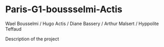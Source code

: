 # Paris-G1-boussselmi-Actis

Wael Bousselmi / Hugo Actis / Diane Bassery / Arthur Malsert / Hyppolite Teffaud

Description of the project
